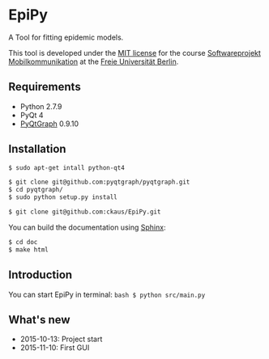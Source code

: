 # EpiPy
A Tool for fitting epidemic models.

This tool is developed under the [MIT license][1] for the course [Softwareprojekt Mobilkommunikation][2] at the [Freie Universität Berlin][3]. 

## Requirements
 * Python 2.7.9
 * PyQt 4
 * [PyQtGraph][4] 0.9.10

## Installation
```bash
$ sudo apt-get intall python-qt4

$ git clone git@github.com:pyqtgraph/pyqtgraph.git
$ cd pyqtgraph/
$ sudo python setup.py install

$ git clone git@github.com:ckaus/EpiPy.git
```

You can build the documentation using [Sphinx][5]:
```bash
$ cd doc
$ make html
```
## Introduction

You can start EpiPy in terminal: `bash $ python src/main.py`

## What's new
 * 2015-10-13: Project start
 * 2015-11-10: First GUI

[1]: https://github.com/ckaus/EpiPy/blob/master/LICENSE "MIT license"         
[2]: http://www.mi.fu-berlin.de/inf/groups/ag-tech/teaching/2015-16_WS/P_19308912_Softwareprojekt_Mobilkommunikation/index.html "Course"
[3]: http://www.fu-berlin.de/en/index.html "FU Berlin"
[4]: http://pyqtgraph.org/ "PyQtGraph"
[5]: http://sphinx-doc.org/ "Sphinx"
